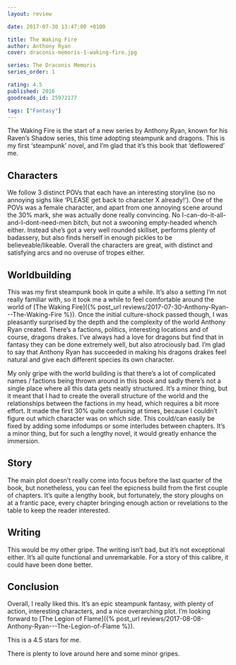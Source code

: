 ```yaml
---
layout: review

date: 2017-07-30 13:47:00 +0100

title: The Waking Fire
author: Anthony Ryan
cover: draconis-memoris-1-waking-fire.jpg

series: The Draconis Memoris
series_order: 1

rating: 4.5
published: 2016
goodreads_id: 25972177

tags: ["Fantasy"]
---
```


The Waking Fire is the start of a new series by Anthony Ryan, known for his Raven’s Shadow series, this time adopting steampunk and dragons. This is my first ‘steampunk’ novel, and I’m glad that it’s this book that ‘deflowered’ me.

<!--more-->

## Characters

We follow 3 distinct POVs that each have an interesting storyline (so no annoying sighs like ‘PLEASE get back to character X already!’). One of the POVs was a female character, and apart from one annoying scene around the 30% mark, she was actually done really convincing. No I-can-do-it-all-and-I-dont-need-men bitch, but not a swooning empty-headed whench either. Instead she’s got a very well rounded skillset, performs plenty of badassery, but also finds herself in enough pickles to be believeable/likeable. Overall the characters are great, with distinct and satisfying arcs and no overuse of tropes either.

## Worldbuilding

This was my first steampunk book in quite a while. It’s also a setting I’m not really familiar with, so it took me a while to feel comfortable around the world of [The Waking Fire]({% post_url reviews/2017-07-30-Anthony-Ryan---The-Waking-Fire %}). Once the initial culture-shock passed though, I was pleasantly surprised by the depth and the complexity of the world Anthony Ryan created. There’s a factions, politics, interesting locations and of course, dragons drakes. I’ve always had a love for dragons but find that in fantasy they can be done extremely well, but also atrociously bad. I’m glad to say that Anthony Ryan has succeeded in making his dragons drakes feel natural and give each different species its own character.

My only gripe with the world building is that there’s a lot of complicated names / factions being thrown around in this book and sadly there’s not a single place where all this data gets neatly structured. It’s a minor thing, but it meant that I had to create the overall structure of the world and the relationships between the factions in my head, which requires a bit more effort. It made the first 30% quite confusing at times, because I couldn’t figure out which character was on which side. This could/can easily be fixed by adding some infodumps or some interludes between chapters. It’s a minor thing, but for such a lengthy novel, it would greatly enhance the immersion.

## Story

The main plot doesn’t really come into focus before the last quarter of the book, but nonetheless, you can feel the epicness build from the first couple of chapters. It’s quite a lengthy book, but fortunately, the story ploughs on at a frantic pace, every chapter bringing enough action or revelations to the table to keep the reader interested.

## Writing

This would be my other gripe. The writing isn’t bad, but it’s not exceptional either. It’s all quite functional and unremarkable. For a story of this calibre, it could have been done better.

## Conclusion

Overall, I really liked this. It’s an epic steampunk fantasy, with plenty of action, interesting characters, and a nice overarching plot. I’m looking forward to [The Legion of Flame]({% post_url reviews/2017-08-08-Anthony-Ryan---The-Legion-of-Flame %}).

This is a 4.5 stars for me.

There is plenty to love around here and some minor gripes.
